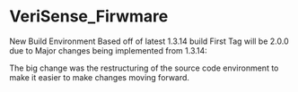 # VeriSense_Firwmare
New Build Environment Based off of latest 1.3.14 build
First Tag will be 2.0.0 due to Major changes being implemented from 1.3.14:

The big change was the restructuring of the source code environment to make it easier to make changes moving forward.

